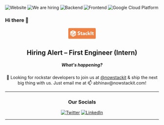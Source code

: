 ![Website](https://img.shields.io/website?up_color=green&up_message=up%20%26%20running&url=https%3A%2F%2Fwww.nowstackit.com%2F)
![We are hiring](https://img.shields.io/badge/hiring-soon-orange)
![Backend](https://img.shields.io/badge/backend-nodejs-blue)
![Frontend](https://img.shields.io/badge/frontend-reactjs-blue)
![Google Cloud Platform](https://img.shields.io/badge/Platform-Google%20Cloud-blue)


### Hi there 👋

<p align=center>
  <img src="https://raw.githubusercontent.com/abhinav-adtechs/abhinav-adtechs/main/stackit-icon-long.png" width="90">
</p>

<h2 align=center> Hiring Alert – First Engineer (Intern) </h2> 


<h5 align=center> What's happening? </h5>
<p align=center>
🔭 Looking for rockstar developers to join us at <a href="https://github.com/nowstackit" target="_blank"> @nowstackit</a> & ship the next big thing with us. Just email me at 📫 abhinav@nowstackit.com! 

----

<div align="center">
<h3>Our Socials</h3>
<a href="https://twitter.com/nowstackit" target="_blank"><img alt="Twitter" src="https://img.shields.io/badge/twitter-%231DA1F2.svg?&style=for-the-badge&logo=twitter&logoColor=white" /></a> 
<a href="https://www.linkedin.com/company/nowstackit/" target="_blank"><img alt="LinkedIn" src="https://img.shields.io/badge/linkedin-%230077B5.svg?&style=for-the-badge&logo=linkedin&logoColor=white" /></a>
</div>

----
  
  
<!--
**abhinav-adtechs/abhinav-adtechs** is a ✨ _special_ ✨ repository because its `README.md` (this file) appears on your GitHub profile.

Here are some ideas to get you started:

- 🔭 I’m currently working on ...
- 🌱 I’m currently learning ...
- 👯 I’m looking to collaborate on ...
- 🤔 I’m looking for help with ...
- 💬 Ask me about ...
- 📫 How to reach me: ...
- 😄 Pronouns: ...
- ⚡ Fun fact: ...
-->
